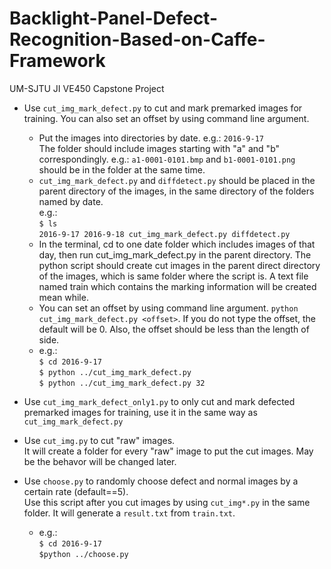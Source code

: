 # Backlight-Panel-Defect-Recognition-Based-on-Caffe-Framework
UM-SJTU JI VE450 Capstone Project

* Use `cut_img_mark_defect.py` to cut and mark premarked images for training. You can also set an offset by using command line argument.  
  * Put the images into directories by date. e.g.: `2016-9-17`  
The folder should include images starting with "a" and "b" correspondingly. e.g.: `a1-0001-0101.bmp` and `b1-0001-0101.png` should be in the folder at the same time.  
  * `cut_img_mark_defect.py` and `diffdetect.py` should be placed in the parent directory of the images, in the same directory of the folders named by date.  
  e.g.:  
  `$ ls`  
  `2016-9-17 2016-9-18 cut_img_mark_defect.py diffdetect.py`  
  * In the terminal, cd to one date folder which includes images of that day, then run cut_img_mark_defect.py in the parent directory. The python script should create cut images in the parent direct directory of the images, which is same folder where the script is. A text file named train which contains the marking information will be created mean while.  
  * You can set an offset by using command line argument. `python cut_img_mark_defect.py <offset>`. If you do not type the offset, the default will be 0. Also, the offset should be less than the length of side.  
  * e.g.:  
  `$ cd 2016-9-17`  
  `$ python ../cut_img_mark_defect.py`  
  `$ python ../cut_img_mark_defect.py 32`
   
   
* Use `cut_img_mark_defect_only1.py` to only cut and mark defected premarked images for training, use it in the same way as `cut_img_mark_defect.py`  

	 
* Use `cut_img.py` to cut "raw" images.  
It will create a folder for every "raw" image to put the cut images. May be the behavor will be changed later.  

* Use `choose.py` to randomly choose defect and normal images by a certain rate (default==5).  
Use this script after you cut images by using `cut_img*.py` in the same folder. It will generate a `result.txt` from `train.txt`.  
	* e.g.:  
	`$ cd 2016-9-17`   
	`$python ../choose.py`

